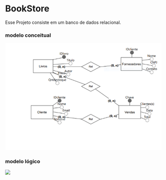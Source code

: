 # BookStore
Esse Projeto consiste em um banco de dados relacional.

### modelo conceitual
![](Conceitual.PNG)

### modelo lógico
![](Lógico.PNG)
